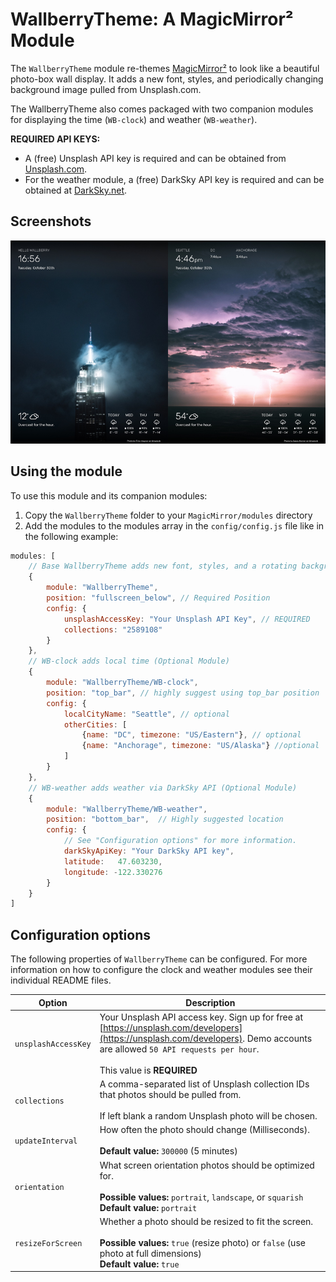 
# WallberryTheme: A MagicMirror² Module
The `WallberryTheme` module re-themes [MagicMirror²](https://github.com/MichMich/MagicMirror) to look like a beautiful photo-box wall display. It adds a new font, styles, and periodically changing background image pulled from Unsplash.com.

The WallberryTheme also comes packaged with two companion modules for displaying the time (`WB-clock`) and weather (`WB-weather`).

 **REQUIRED API KEYS:**

- A (free) Unsplash API key is required and can be obtained from [Unsplash.com](https://unsplash.com/developers).
- For the weather module, a (free) DarkSky API key is required and can be obtained at [DarkSky.net](https://darksky.net/dev).

## Screenshots
<p align="center">
<img style="flat: left; width: 50%;" src="screenshots/wb-screen1.jpg">
<img style="float: left; width: 50%;" src="screenshots/wb-screen2.jpg">
</p>

## Using the module

To use this module and its companion modules:
1.  Copy the `WallberryTheme` folder to your `MagicMirror/modules` directory
2.  Add the modules to the modules array in the `config/config.js` file like in the following example:

````javascript
modules: [
	// Base WallberryTheme adds new font, styles, and a rotating background image pulled from Unsplash.com
	{
		module: "WallberryTheme",
		position: "fullscreen_below", // Required Position
		config: {
			unsplashAccessKey: "Your Unsplash API Key", // REQUIRED
			collections: "2589108"
		}
	},
	// WB-clock adds local time (Optional Module)
	{
		module: "WallberryTheme/WB-clock",
		position: "top_bar", // highly suggest using top_bar position
		config: {
			localCityName: "Seattle", // optional
			otherCities: [
				{name: "DC", timezone: "US/Eastern"}, // optional
				{name: "Anchorage", timezone: "US/Alaska"} //optional
			]
		}
	},
	// WB-weather adds weather via DarkSky API (Optional Module)
	{
		module: "WallberryTheme/WB-weather",
		position: "bottom_bar",  // Highly suggested location
		config: {
			// See "Configuration options" for more information.
			darkSkyApiKey: "Your DarkSky API key",
			latitude:   47.603230,
			longitude: -122.330276
		}
	}
]
````

## Configuration options

The following properties of `WallberryTheme` can be configured. For more information on how to configure the clock and weather modules see their individual README files.


| Option                       | Description
| ---------------------------- | -----------
| `unsplashAccessKey`          | Your Unsplash API access key. Sign up for free at [https://unsplash.com/developers](https://unsplash.com/developers). Demo accounts are allowed `50 API requests per hour`. <br><br>  This value is **REQUIRED**
| `collections`                | A comma-separated list of Unsplash collection IDs that photos should be pulled from. <br><br>  If left blank a random Unsplash photo will be chosen.
| `updateInterval`             | How often the photo should change (Milliseconds). <br><br> **Default value:** `300000` (5 minutes)
| `orientation`                | What screen orientation photos should be optimized for. <br><br> **Possible values:** `portrait`, `landscape`, or `squarish` <br> **Default value:** `portrait`
| `resizeForScreen`            | Whether a photo should be resized to fit the screen. <br><br> **Possible values:** `true` (resize photo) or `false` (use photo at full dimensions) <br> **Default value:** `true`
